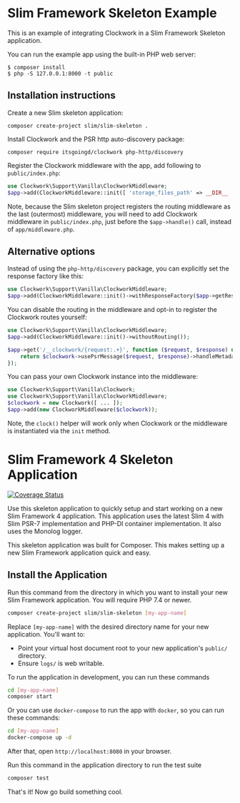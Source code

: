 # Slim Framework Skeleton Example

This is an example of integrating Clockwork in a Slim Framework Skeleton application.

You can run the example app using the built-in PHP web server:

```
$ composer install
$ php -S 127.0.0.1:8000 -t public
```

## Installation instructions

Create a new Slim skeleton application:

```
composer create-project slim/slim-skeleton .
```

Install Clockwork and the PSR http auto-discovery package:

```
composer require itsgoingd/clockwork php-http/discovery
```

Register the Clockwork middleware with the app, add following to `public/index.php`:

```php
use Clockwork\Support\Vanilla\ClockworkMiddleware;
$app->add(ClockworkMiddleware::init([ 'storage_files_path' => __DIR__ . '/../var/clockwork' ]));
```

Note, because the Slim skeleton project registers the routing middleware as the last (outermost) middleware, you will need to add Clockwork middleware in `public/index.php`, just before the `$app->handle()` call, instead of `app/middleware.php`.

## Alternative options

Instead of using the `php-http/discovery` package, you can explicitly set the response factory like this:

```php
use Clockwork\Support\Vanilla\ClockworkMiddleware;
$app->add(ClockworkMiddleware::init()->withResponseFactory($app->getResponseFactory()));
```

You can disable the routing in the middleware and opt-in to register the Clockwork routes yourself:

```php
use Clockwork\Support\Vanilla\ClockworkMiddleware;
$app->add(ClockworkMiddleware::init()->withoutRouting());

$app->get('/__clockwork/{request:.+}', function ($request, $response) use ($clockwork) {
    return $clockwork->usePsrMessage($request, $response)->handleMetadata();
});
```

You can pass your own Clockwork instance into the middleware:

```php
use Clockwork\Support\Vanilla\Clockwork;
use Clockwork\Support\Vanilla\ClockworkMiddleware;
$clockwork = new Clockwork([ ... ]);
$app->add(new ClockworkMiddleware($clockwork));
```

Note, the `clock()` helper will work only when Clockwork or the middleware is instantiated via the `init` method.



# Slim Framework 4 Skeleton Application

[![Coverage Status](https://coveralls.io/repos/github/slimphp/Slim-Skeleton/badge.svg?branch=master)](https://coveralls.io/github/slimphp/Slim-Skeleton?branch=master)

Use this skeleton application to quickly setup and start working on a new Slim Framework 4 application. This application uses the latest Slim 4 with Slim PSR-7 implementation and PHP-DI container implementation. It also uses the Monolog logger.

This skeleton application was built for Composer. This makes setting up a new Slim Framework application quick and easy.

## Install the Application

Run this command from the directory in which you want to install your new Slim Framework application. You will require PHP 7.4 or newer.

```bash
composer create-project slim/slim-skeleton [my-app-name]
```

Replace `[my-app-name]` with the desired directory name for your new application. You'll want to:

* Point your virtual host document root to your new application's `public/` directory.
* Ensure `logs/` is web writable.

To run the application in development, you can run these commands 

```bash
cd [my-app-name]
composer start
```

Or you can use `docker-compose` to run the app with `docker`, so you can run these commands:
```bash
cd [my-app-name]
docker-compose up -d
```
After that, open `http://localhost:8080` in your browser.

Run this command in the application directory to run the test suite

```bash
composer test
```

That's it! Now go build something cool.
